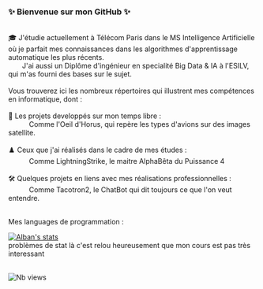 ### ✨  Bienvenue sur mon GitHub  ✨
<br>
🎓 J'étudie actuellement à Télécom Paris dans le MS Intelligence Artificielle où je parfait mes connaissances dans les algorithmes d'apprentissage automatique les plus récents.  
<br>
&emsp;&emsp;J'ai aussi un Diplôme d'ingénieur en specialité Big Data & IA à l'ESILV, qui m'as fourni des bases sur le sujet.
<br>
<br>
Vous trouverez ici les nombreux répertoires qui illustrent mes compétences en informatique, dont :
<br>
<br>
🚀  Les projets developpés sur mon temps libre : 
<br>
&emsp;&emsp;&emsp;Comme l'Oeil d'Horus, qui repère les types d'avions sur des images satellite.
<br>    
<br>
♟️   Ceux que j'ai réalisés dans le cadre de mes études :  
<br>
&emsp;&emsp;&emsp;Comme LightningStrike, le maitre AlphaBêta du Puissance 4
<br>
<br>
🛠️  Quelques projets en liens avec mes réalisations professionnelles :
<br>
&emsp;&emsp;&emsp;Comme Tacotron2, le ChatBot qui dit toujours ce que l'on veut entendre.  
<br>
<br>

Mes languages de programmation :  

[![Alban's stats](https://github-readme-stats.vercel.app/api/top-langs/?username=AlbTchik&layout=compact&theme=tokyonight)](https://github.com/AlbTchik/github-readme-stats)  
problèmes de stat là c'est relou
heureusement que mon cours est pas très interessant
<br>
<br>

![Nb views](https://komarev.com/ghpvc/?username=AlbTchik&color=blueviolet&label=Nb+vues+)



